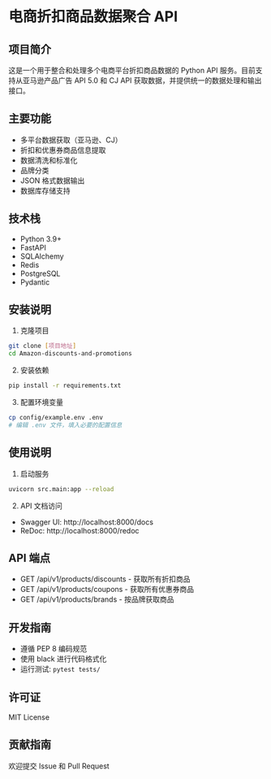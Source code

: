 # 电商折扣商品数据聚合 API

## 项目简介
这是一个用于整合和处理多个电商平台折扣商品数据的 Python API 服务。目前支持从亚马逊产品广告 API 5.0 和 CJ API 获取数据，并提供统一的数据处理和输出接口。

## 主要功能
- 多平台数据获取（亚马逊、CJ）
- 折扣和优惠券商品信息提取
- 数据清洗和标准化
- 品牌分类
- JSON 格式数据输出
- 数据库存储支持

## 技术栈
- Python 3.9+
- FastAPI
- SQLAlchemy
- Redis
- PostgreSQL
- Pydantic

## 安装说明
1. 克隆项目
```bash
git clone [项目地址]
cd Amazon-discounts-and-promotions
```

2. 安装依赖
```bash
pip install -r requirements.txt
```

3. 配置环境变量
```bash
cp config/example.env .env
# 编辑 .env 文件，填入必要的配置信息
```

## 使用说明
1. 启动服务
```bash
uvicorn src.main:app --reload
```

2. API 文档访问
- Swagger UI: http://localhost:8000/docs
- ReDoc: http://localhost:8000/redoc

## API 端点
- GET /api/v1/products/discounts - 获取所有折扣商品
- GET /api/v1/products/coupons - 获取所有优惠券商品
- GET /api/v1/products/brands - 按品牌获取商品

## 开发指南
- 遵循 PEP 8 编码规范
- 使用 black 进行代码格式化
- 运行测试: `pytest tests/`

## 许可证
MIT License

## 贡献指南
欢迎提交 Issue 和 Pull Request
